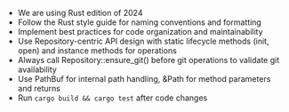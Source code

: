- We are using Rust edition of 2024
- Follow the Rust style guide for naming conventions and formatting
- Implement best practices for code organization and maintainability
- Use Repository-centric API design with static lifecycle methods (init, open) and instance methods for operations
- Always call Repository::ensure_git() before git operations to validate git availability
- Use PathBuf for internal path handling, &Path for method parameters and returns
- Run `cargo build && cargo test` after code changes
